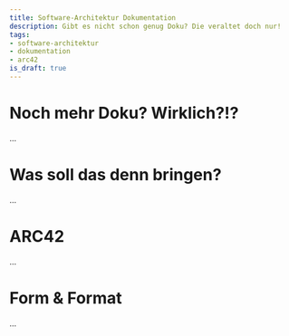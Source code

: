 ```yaml
---
title: Software-Architektur Dokumentation
description: Gibt es nicht schon genug Doku? Die veraltet doch nur!
tags:
- software-architektur
- dokumentation
- arc42
is_draft: true
---
```


# Noch mehr Doku? Wirklich?!?

...

# Was soll das denn bringen?

...

# ARC42

...

# Form & Format

...

